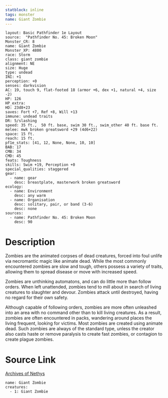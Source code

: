 ```yaml
---
statblock: inline
tags: monster
name: Giant Zombie
---
```

```statblock
layout: Basic Pathfinder 1e Layout
source:  "Pathfinder No. 45: Broken Moon"
Monster_CR: 8
name: Giant Zombie
Monster_XP: 4800
race: Storm
class: giant zombie
alignment: NE
size: Huge
type: undead
INI: +1
perception: +0
senses: darkvision
AC: 19, touch 9, flat-footed 18 (armor +6, dex +1, natural +4, size -2)
HP: 126
HP_extra: 
HD: 23d8+23
saves: Fort +7, Ref +8, Will +13
immune: undead traits
DR: 5/slashing
speed: 35 ft.,  50 ft. base, swim 30 ft., swim_other 40 ft. base ft.
melee: mwk broken greatsword +29 (4d6+22)
space: 15 ft.
reach: 15 ft.
pf1e_stats: [41, 12, None, None, 10, 10]
BAB: 17
CMB: 34
CMD: 45
feats: Toughness
skills: Swim +19, Perception +0
special_qualities: staggered
gear:
  - name: gear
    desc: breastplate, masterwork broken greatsword
ecology:
  - name: Environment
    desc: any warm
  - name: Organisation
    desc: solitary, pair, or band (3-6)
    desc: none
sources:
  - name: Pathfinder No. 45: Broken Moon
    desc: 90
```
# Description
Zombies are the animated corpses of dead creatures, forced into foul unlife via necromantic magic like animate dead. While the most commonly encountered zombies are slow and tough, others possess a variety of traits, allowing them to spread disease or move with increased speed.

Zombies are unthinking automatons, and can do little more than follow orders. When left unattended, zombies tend to mill about in search of living creatures to slaughter and devour. Zombies attack until destroyed, having no regard for their own safety.

Although capable of following orders, zombies are more often unleashed into an area with no command other than to kill living creatures. As a result, zombies are often encountered in packs, wandering around places the living frequent, looking for victims. Most zombies are created using animate dead. Such zombies are always of the standard type, unless the creator also casts haste or remove paralysis to create fast zombies, or contagion to create plague zombies.
# Source Link
[Archives of Nethys](https://aonprd.com/MonsterDisplay.aspx?ItemName=Giant%20Zombie)
```encounter-table
name: Giant Zombie
creatures:
  - 1: Giant Zombie
```
